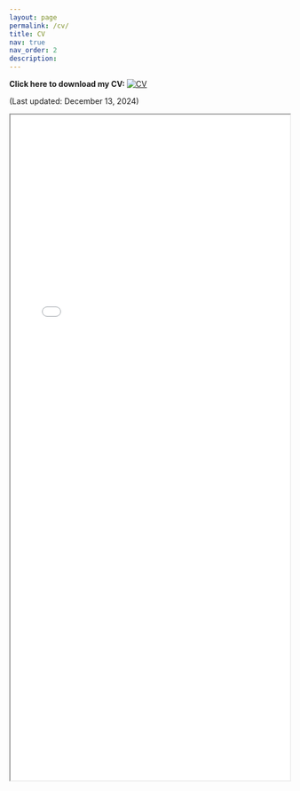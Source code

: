 ```yaml
---
layout: page
permalink: /cv/
title: CV
nav: true
nav_order: 2
description: 
---
```


**Click here to download my CV:** [![CV](https://img.icons8.com/ultraviolet/40/pdf--v1.png)](/assets/pdf/cv_harris_junseo.pdf)

(Last updated: December 13, 2024)
<iframe src="/assets/pdf/cv_harris_junseo.pdf" width="100%" height="1200px">
</iframe>